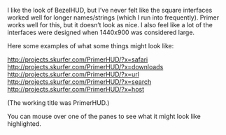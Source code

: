 I like the look of BezelHUD, but I’ve never felt like the square interfaces worked well for longer names/strings (which I run into frequently). Primer works well for this, but it doesn’t look as nice. I also feel like a lot of the interfaces were designed when 1440x900 was considered large.

Here some examples of what some things might look like:

http://projects.skurfer.com/PrimerHUD/?x=safari  
http://projects.skurfer.com/PrimerHUD/?x=downloads  
http://projects.skurfer.com/PrimerHUD/?x=url  
http://projects.skurfer.com/PrimerHUD/?x=search  
http://projects.skurfer.com/PrimerHUD/?x=host

(The working title was PrimerHUD.)

You can mouse over one of the panes to see what it might look like highlighted.
